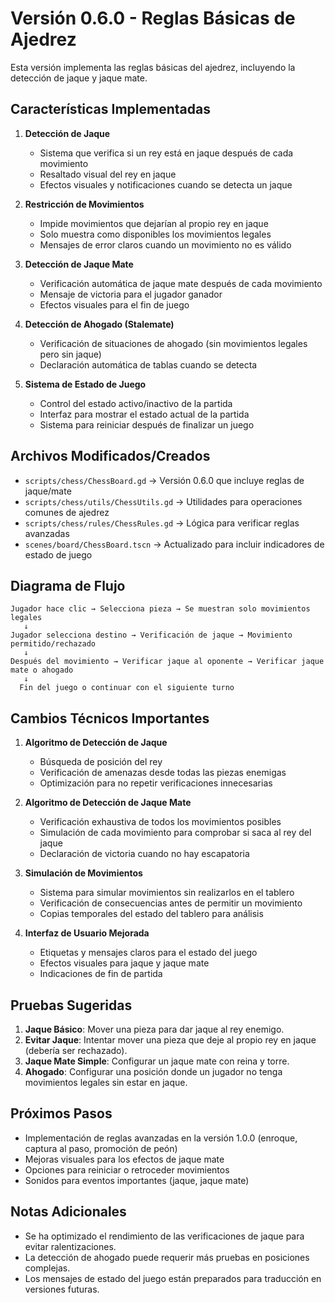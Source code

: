 # Versión 0.6.0 - Reglas Básicas de Ajedrez

Esta versión implementa las reglas básicas del ajedrez, incluyendo la detección de jaque y jaque mate.

## Características Implementadas

1. **Detección de Jaque**
   - Sistema que verifica si un rey está en jaque después de cada movimiento
   - Resaltado visual del rey en jaque
   - Efectos visuales y notificaciones cuando se detecta un jaque

2. **Restricción de Movimientos**
   - Impide movimientos que dejarían al propio rey en jaque
   - Solo muestra como disponibles los movimientos legales
   - Mensajes de error claros cuando un movimiento no es válido

3. **Detección de Jaque Mate**
   - Verificación automática de jaque mate después de cada movimiento
   - Mensaje de victoria para el jugador ganador
   - Efectos visuales para el fin de juego

4. **Detección de Ahogado (Stalemate)**
   - Verificación de situaciones de ahogado (sin movimientos legales pero sin jaque)
   - Declaración automática de tablas cuando se detecta

5. **Sistema de Estado de Juego**
   - Control del estado activo/inactivo de la partida
   - Interfaz para mostrar el estado actual de la partida
   - Sistema para reiniciar después de finalizar un juego

## Archivos Modificados/Creados

- `scripts/chess/ChessBoard.gd` → Versión 0.6.0 que incluye reglas de jaque/mate
- `scripts/chess/utils/ChessUtils.gd` → Utilidades para operaciones comunes de ajedrez
- `scripts/chess/rules/ChessRules.gd` → Lógica para verificar reglas avanzadas
- `scenes/board/ChessBoard.tscn` → Actualizado para incluir indicadores de estado de juego

## Diagrama de Flujo

```
Jugador hace clic → Selecciona pieza → Se muestran solo movimientos legales
   ↓
Jugador selecciona destino → Verificación de jaque → Movimiento permitido/rechazado
   ↓
Después del movimiento → Verificar jaque al oponente → Verificar jaque mate o ahogado
   ↓
  Fin del juego o continuar con el siguiente turno
```

## Cambios Técnicos Importantes

1. **Algoritmo de Detección de Jaque**
   - Búsqueda de posición del rey
   - Verificación de amenazas desde todas las piezas enemigas
   - Optimización para no repetir verificaciones innecesarias

2. **Algoritmo de Detección de Jaque Mate**
   - Verificación exhaustiva de todos los movimientos posibles
   - Simulación de cada movimiento para comprobar si saca al rey del jaque
   - Declaración de victoria cuando no hay escapatoria

3. **Simulación de Movimientos**
   - Sistema para simular movimientos sin realizarlos en el tablero
   - Verificación de consecuencias antes de permitir un movimiento
   - Copias temporales del estado del tablero para análisis

4. **Interfaz de Usuario Mejorada**
   - Etiquetas y mensajes claros para el estado del juego
   - Efectos visuales para jaque y jaque mate
   - Indicaciones de fin de partida

## Pruebas Sugeridas

1. **Jaque Básico**: Mover una pieza para dar jaque al rey enemigo.
2. **Evitar Jaque**: Intentar mover una pieza que deje al propio rey en jaque (debería ser rechazado).
3. **Jaque Mate Simple**: Configurar un jaque mate con reina y torre.
4. **Ahogado**: Configurar una posición donde un jugador no tenga movimientos legales sin estar en jaque.

## Próximos Pasos

- Implementación de reglas avanzadas en la versión 1.0.0 (enroque, captura al paso, promoción de peón)
- Mejoras visuales para los efectos de jaque mate
- Opciones para reiniciar o retroceder movimientos
- Sonidos para eventos importantes (jaque, jaque mate)

## Notas Adicionales

- Se ha optimizado el rendimiento de las verificaciones de jaque para evitar ralentizaciones.
- La detección de ahogado puede requerir más pruebas en posiciones complejas.
- Los mensajes de estado del juego están preparados para traducción en versiones futuras.
